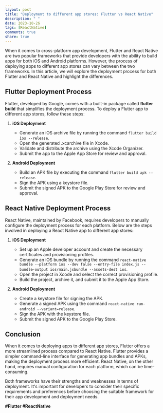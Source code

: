 ```yaml
---
layout: post
title: "Deployment to different app stores: Flutter vs React Native"
description: " "
date: 2023-10-26
tags: [ReactNative]
comments: true
share: true
---
```


When it comes to cross-platform app development, Flutter and React Native are two popular frameworks that provide developers with the ability to build apps for both iOS and Android platforms. However, the process of deploying apps to different app stores can vary between the two frameworks. In this article, we will explore the deployment process for both Flutter and React Native and highlight the differences.

## Flutter Deployment Process

Flutter, developed by Google, comes with a built-in package called **flutter build** that simplifies the deployment process. To deploy a Flutter app to different app stores, follow these steps:

1. **iOS Deployment**
   - Generate an iOS archive file by running the command `flutter build ios --release`.
   - Open the generated .xcarchive file in Xcode.
   - Validate and distribute the archive using the Xcode Organizer.
   - Submit the app to the Apple App Store for review and approval.

2. **Android Deployment**
   - Build an APK file by executing the command `flutter build apk --release`.
   - Sign the APK using a keystore file.
   - Submit the signed APK to the Google Play Store for review and approval.

## React Native Deployment Process

React Native, maintained by Facebook, requires developers to manually configure the deployment process for each platform. Below are the steps involved in deploying a React Native app to different app stores:

1. **iOS Deployment**
   - Set up an Apple developer account and create the necessary certificates and provisioning profiles.
   - Generate an iOS bundle by running the command `react-native bundle --platform ios --dev false --entry-file index.js --bundle-output ios/main.jsbundle --assets-dest ios`.
   - Open the project in Xcode and select the correct provisioning profile.
   - Build the project, archive it, and submit it to the Apple App Store.

2. **Android Deployment**
   - Create a keystore file for signing the APK.
   - Generate a signed APK using the command `react-native run-android --variant=release`.
   - Sign the APK with the keystore file.
   - Submit the signed APK to the Google Play Store.

## Conclusion

When it comes to deploying apps to different app stores, Flutter offers a more streamlined process compared to React Native. Flutter provides a simpler command-line interface for generating app bundles and APKs, making the deployment process more efficient. React Native, on the other hand, requires manual configuration for each platform, which can be time-consuming.

Both frameworks have their strengths and weaknesses in terms of deployment. It's important for developers to consider their specific requirements and preferences before choosing the suitable framework for their app development and deployment needs.

**#Flutter #ReactNative**